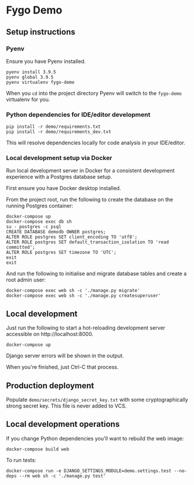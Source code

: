 # Fygo Demo

## Setup instructions

### Pyenv

Ensure you have Pyenv installed.

```
pyenv install 3.9.5
pyenv global 3.9.5
pyenv virtualenv fygo-demo
```

When you `cd` into the project directory Pyenv will switch to the `fygo-demo` virtualenv for you.

### Python dependencies for IDE/editor development

```
pip install -r demo/requirements.txt
pip install -r demo/requirements_dev.txt
```

This will resolve dependencies locally for code analysis in your IDE/editor.

### Local development setup via Docker

Run local development server in Docker for a consistent development experience with a Postgres database setup.

First ensure you have Docker desktop installed.

From the project root, run the following to create the database on the running Postgres container:

```
docker-compose up
docker-compose exec db sh
su - postgres -c psql
CREATE DATABASE demodb OWNER postgres;
ALTER ROLE postgres SET client_encoding TO 'utf8';
ALTER ROLE postgres SET default_transaction_isolation TO 'read committed';
ALTER ROLE postgres SET timezone TO 'UTC';
exit
exit
```

And run the following to initialise and migrate database tables and create a root admin user:

```
docker-compose exec web sh -c './manage.py migrate'
docker-compose exec web sh -c './manage.py createsuperuser'
```

## Local development

Just run the following to start a hot-reloading development server accessible on http://localhost:8000.

```
docker-compose up
```

Django server errors will be shown in the output.

When you're finished, just Ctrl-C that process.

## Production deployment

Populate `demo/secrets/django_secret_key.txt` with some cryptographically strong secret key. This file is never added to VCS.

## Local development operations

If you change Python dependencies you'll want to rebuild the web image:

```
docker-compose build web
```

To run tests:

```
docker-compose run -e DJANGO_SETTINGS_MODULE=demo.settings.test --no-deps --rm web sh -c './manage.py test'
```
